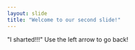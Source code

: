 ```yaml
---
layout: slide
title: "Welcome to our second slide!"
---
```

"I sharted!!!"
Use the left arrow to go back!
